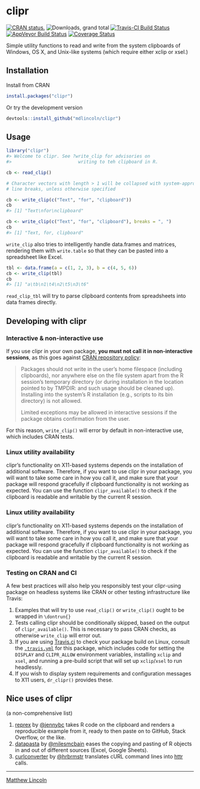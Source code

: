 
<!-- README.md is generated from README.Rmd. Please edit that file -->

# clipr

[![CRAN
status.](http://www.r-pkg.org/badges/version/clipr)](http://www.r-pkg.org/pkg/clipr)
![Downloads, grand
total](http://cranlogs.r-pkg.org/badges/grand-total/clipr) [![Travis-CI
Build
Status](https://travis-ci.org/mdlincoln/clipr.svg?branch=master)](https://travis-ci.org/mdlincoln/clipr)
[![AppVeyor Build
Status](https://ci.appveyor.com/api/projects/status/github/mdlincoln/clipr?branch=master&svg=true)](https://ci.appveyor.com/project/mdlincoln/clipr)
[![Coverage
Status](https://img.shields.io/codecov/c/github/mdlincoln/clipr/master.svg)](https://codecov.io/github/mdlincoln/clipr?branch=master)

Simple utility functions to read and write from the system clipboards of
Windows, OS X, and Unix-like systems (which require either xclip or
xsel.)

## Installation

Install from CRAN

``` r
install.packages("clipr")
```

Or try the development version

``` r
devtools::install_github("mdlincoln/clipr")
```

## Usage

``` r
library("clipr")
#> Welcome to clipr. See ?write_clip for advisories on
#>                         writing to teh clipboard in R.

cb <- read_clip()

# Character vectors with length > 1 will be collapsed with system-appropriate
# line breaks, unless otherwise specified

cb <- write_clip(c("Text", "for", "clipboard"))
cb
#> [1] "Text\nfor\nclipboard"

cb <- write_clip(c("Text", "for", "clipboard"), breaks = ", ")
cb
#> [1] "Text, for, clipboard"
```

`write_clip` also tries to intelligently handle data.frames and
matrices, rendering them with `write.table` so that they can be pasted
into a spreadsheet like Excel.

``` r
tbl <- data.frame(a = c(1, 2, 3), b = c(4, 5, 6))
cb <- write_clip(tbl)
cb
#> [1] "a\tb\n1\t4\n2\t5\n3\t6"
```

`read_clip_tbl` will try to parse clipboard contents from spreadsheets
into data frames directly.

## Developing with clipr

### Interactive & non-interactive use

If you use clipr in your own package, **you must not call it in
non-interactive sessions**, as this goes against [CRAN repository
policy](https://cran.r-project.org/web/packages/policies.html):

> Packages should not write in the user’s home filespace (including
> clipboards), nor anywhere else on the file system apart from the R
> session’s temporary directory (or during installation in the location
> pointed to by TMPDIR: and such usage should be cleaned up). Installing
> into the system’s R installation (e.g., scripts to its bin directory)
> is not allowed.
> 
> Limited exceptions may be allowed in interactive sessions if the
> package obtains confirmation from the user.

For this reason, `write_clip()` will error by default in non-interactive
use, which includes CRAN tests.

### Linux utility availability

clipr’s functionality on X11-based systems depends on the installation
of additional software. Therefore, if you want to use clipr in your
package, you will want to take some care in how you call it, and make
sure that your package will respond gracefully if clipboard
functionality is not working as expected. You can use the function
`clipr_available()` to check if the clipboard is readable and writable
by the current R session.

### Linux utility availability

clipr’s functionality on X11-based systems depends on the installation
of additional software. Therefore, if you want to use clipr in your
package, you will want to take some care in how you call it, and make
sure that your package will respond gracefully if clipboard
functionality is not working as expected. You can use the function
`clipr_available()` to check if the clipboard is readable and writable
by the current R session.

### Testing on CRAN and CI

A few best practices will also help you responsibly test your
clipr-using package on headless systems like CRAN or other testing
infrastructure like Travis:

1.  Examples that will try to use `read_clip()` or `write_clip()` ought
    to be wrapped in `\dontrun{}`
2.  Tests calling clipr should be conditionally skipped, based on the
    output of `clipr_available()`. This is necessary to pass CRAN
    checks, as otherwise `write_clip` will error out.
3.  If you are using [Travis.ci](https://travis-ci.org/) to check your
    package build on Linux, consult the
    [`.travis.yml`](https://github.com/mdlincoln/clipr/blob/master/.travis.yml)
    for this package, which includes code for setting the `DISPLAY` and
    `CLIPR_ALLOW` environment variables, installing `xclip` and `xsel`,
    and running a pre-build script that will set up `xclip`/`xsel` to
    run headlessly.
4.  If you wish to display system requirements and configuration
    messages to X11 users, `dr_clipr()` provides these.

## Nice uses of clipr

(a non-comprehensive list)

1.  [reprex](https://github.com/jennybc/reprex) by
    [@jennybc](https://github.com/jennybc) takes R code on the clipboard
    and renders a reproducible example from it, ready to then paste on
    to GitHub, Stack Overflow, or the like.
2.  [datapasta](https://github.com/milesmcbain/datapasta) by
    [@milesmcbain](https://github.com/milesmcbain) eases the copying and
    pasting of R objects in and out of different sources (Excel, Google
    Sheets).
3.  [curlconverter](https://github.com/hrbrmstr/curlconverter) by
    [@hrbrmstr](https://github.com/hrbrmstr/curlconverter) translates
    cURL command lines into [httr](https://github.com/hadley/httr)
    calls.

-----

[Matthew Lincoln](http://matthewlincoln.net)
